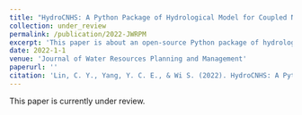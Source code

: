 ```yaml
---
title: "HydroCNHS: A Python Package of Hydrological Model for Coupled Natural Human Systems"
collection: under_review
permalink: /publication/2022-JWRPM
excerpt: 'This paper is about an open-source Python package of hydrological model for coupled natural human systems.'
date: 2022-1-1
venue: 'Journal of Water Resources Planning and Management'
paperurl: ''
citation: 'Lin, C. Y., Yang, Y. C. E., & Wi S. (2022). HydroCNHS: A Python Package of Hydrological Model for Coupled Natural Human Systems, <i>Journal of Water Resources Planning and Management</i>.'
---
```

This paper is currently under review.